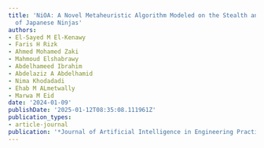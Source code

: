 ```yaml
---
title: 'NiOA: A Novel Metaheuristic Algorithm Modeled on the Stealth and Precision
  of Japanese Ninjas'
authors:
- El-Sayed M El-Kenawy
- Faris H Rizk
- Ahmed Mohamed Zaki
- Mahmoud Elshabrawy
- Abdelhameed Ibrahim
- Abdelaziz A Abdelhamid
- Nima Khodadadi
- Ehab M ALmetwally
- Marwa M Eid
date: '2024-01-09'
publishDate: '2025-01-12T08:35:08.111961Z'
publication_types:
- article-journal
publication: '*Journal of Artificial Intelligence in Engineering Practice*'
---
```

